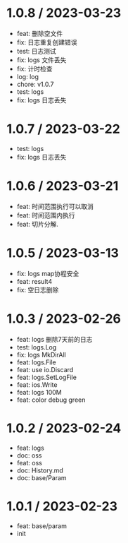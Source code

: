 
1.0.8 / 2023-03-23
==================

* feat: 删除空文件
* fix: 日志重复创建错误
* test: 日志测试
* fix: logs 文件丢失
* fix: 计时检查
* log: log
* chore: v1.0.7
* test: logs
* fix: logs 日志丢失

1.0.7 / 2023-03-22
==================

* test: logs
* fix: logs 日志丢失

1.0.6 / 2023-03-21
==================

* feat: 时间范围执行可以取消
* feat: 时间范围内执行
* feat: 切片分解.

1.0.5 / 2023-03-13
==================

* fix: logs map协程安全
* feat: result4
* fix: 空日志删除

1.0.3 / 2023-02-26
==================

* feat: logs 删除7天前的日志
* test: logs.Log
* fix: logs MkDirAll
* feat: logs.File
* feat: use io.Discard
* feat: logs.SetLogFile
* feat: ios.Write
* feat: logs 100M
* feat: color debug green

1.0.2 / 2023-02-24
==================

* feat: logs
* doc: oss
* feat: oss
* doc: History.md
* doc: base/Param

1.0.1 / 2023-02-23
==================

* feat: base/param
* init
